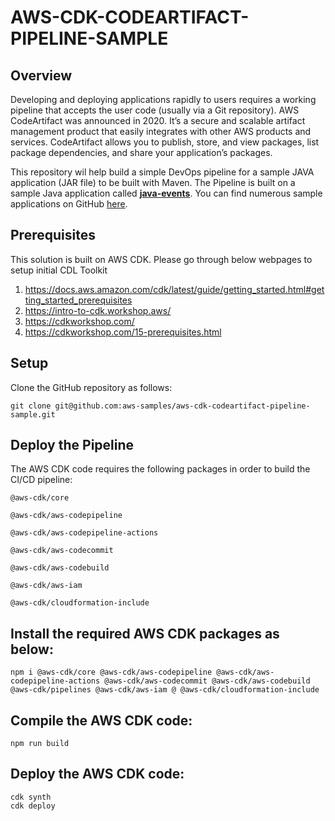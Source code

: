 # AWS-CDK-CODEARTIFACT-PIPELINE-SAMPLE

## Overview

Developing and deploying applications rapidly to users requires a working pipeline that accepts the user code (usually via a Git repository). AWS CodeArtifact was announced in 2020. It’s a secure and scalable artifact management product that easily integrates with other AWS products and services. CodeArtifact allows you to publish, store, and view packages, list package dependencies, and share your application’s packages.

This repository wil help build a simple DevOps pipeline for a sample JAVA application (JAR file) to be built with Maven. The Pipeline is built on a sample Java application called [**java-events**](https://github.com/awsdocs/aws-lambda-developer-guide/tree/main/sample-apps/java-events). You can find numerous sample applications on GitHub [here](https://github.com/awsdocs/aws-lambda-developer-guide/tree/main/sample-apps).

## Prerequisites

This solution is built on AWS CDK. Please go through below webpages to setup initial CDL Toolkit

1. https://docs.aws.amazon.com/cdk/latest/guide/getting_started.html#getting_started_prerequisites
2. https://intro-to-cdk.workshop.aws/
3. https://cdkworkshop.com/
4. https://cdkworkshop.com/15-prerequisites.html


## Setup

Clone the GitHub repository as follows:
```
git clone git@github.com:aws-samples/aws-cdk-codeartifact-pipeline-sample.git
```
## Deploy the Pipeline

The AWS CDK code requires the following packages in order to build the CI/CD pipeline:
```
@aws-cdk/core

@aws-cdk/aws-codepipeline

@aws-cdk/aws-codepipeline-actions

@aws-cdk/aws-codecommit

@aws-cdk/aws-codebuild

@aws-cdk/aws-iam

@aws-cdk/cloudformation-include
```
## Install the required AWS CDK packages as below:
```
npm i @aws-cdk/core @aws-cdk/aws-codepipeline @aws-cdk/aws-codepipeline-actions @aws-cdk/aws-codecommit @aws-cdk/aws-codebuild @aws-cdk/pipelines @aws-cdk/aws-iam @ @aws-cdk/cloudformation-include
```
## Compile the AWS CDK code:
```
npm run build
```
## Deploy the AWS CDK code:
```
cdk synth
cdk deploy
```